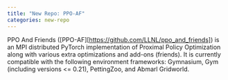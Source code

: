 ```yaml
---
title: "New Repo: PPO-AF"
categories: new-repo
---
```


PPO And Friends ([PPO-AF][https://github.com/LLNL/ppo_and_friends]) is an MPI distributed PyTorch implementation of Proximal Policy Optimization along with various extra optimizations and add-ons (friends). It is currently compatible with the following environment frameworks: Gymnasium, Gym (including versions <= 0.21), PettingZoo, and Abmarl Gridworld.
